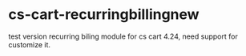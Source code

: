 # cs-cart-recurringbillingnew
test version recurring biling module for cs cart 4.24, need support for customize it. 
